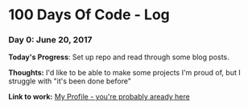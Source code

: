# 100 Days Of Code - Log

### Day 0: June 20, 2017

**Today's Progress**: Set up repo and read through some blog posts.

**Thoughts:** I'd like to be able to make some projects I'm proud of, but I struggle with "it's been done before"

**Link to work:** [My Profile - you're probably aready here](github.com/wmpedersen)
